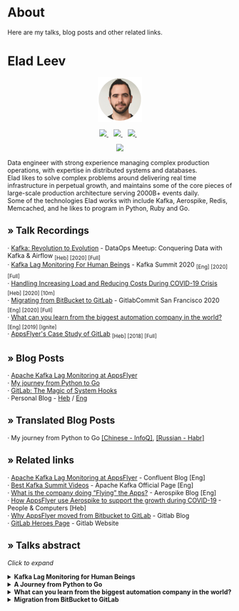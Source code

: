 # About
Here are my talks, blog posts and other related links.

# Elad Leev
<p align='center'>
<img src="img/elad-round.png" width="100"><br>
</p>

<p align='center'>
  <a href="https://www.linkedin.com/in/eladleev/">
    <img src="https://img.shields.io/badge/linkedin-%230077B5.svg?&style=for-the-badge&logo=linkedin&logoColor=white" />
  </a>&nbsp;&nbsp;
    <a href="https://medium.com/@eladleev">
    <img src="https://img.shields.io/badge/medium-%2312100E.svg?&style=for-the-badge&logo=medium&logoColor=white" />
  </a>&nbsp;&nbsp;
  </a>
    <a href="https://stackoverflow.com/users/3922514/elad-leev">
    <img src="https://img.shields.io/badge/stackoverflow-%23FE7A16.svg?&style=for-the-badge&logo=stackoverflow&logoColor=white" />
  </a>&nbsp;&nbsp;
</p>
<p align='center'>
    <a href="https://twitter.com/Eladleev">
    <img src="https://img.shields.io/badge/twitter-follow%20me-%231DA1F2.svg?&style=for-the-badge&logo=twitter" />
  </a>
</p>

Data engineer with strong experience managing complex production operations, with expertise in distributed systems and databases.<br>
Elad likes to solve complex problems around delivering real time infrastructure in perpetual growth, and maintains some of the core pieces of large-scale production architecture serving 2000B+ events daily.<br>
Some of the technologies Elad works with include Kafka, Aerospike, Redis, Memcached, and he likes to program in Python, Ruby and Go.
</p>

## &#187;	 Talk Recordings
&#183; [Kafka: Revolution to Evolution](https://www.youtube.com/watch?v=OQwK0n0x65o) - DataOps Meetup: Conquering Data with Kafka & Airflow <sub>[Heb] [2020] [Full]</sub> <br>
&#183; [Kafka Lag Monitoring For Human Beings](https://www.confluent.io/resources/kafka-summit-2020/kafka-lag-monitoring-for-human-beings) - Kafka Summit 2020 <sub>[Eng] [2020] [Full]</sub> <br>
&#183; [Handling Increasing Load and Reducing Costs During COVID-19 Crisis](https://www.youtube.com/watch?v=rRRTTxBohrg&t=1677s) <sub>[Heb] [2020] [10m]</sub> <br>
&#183; [Migrating from BitBucket to GitLab](https://www.youtube.com/watch?v=z_6tVRCyJxs) - GitlabCommit San Francisco 2020 <sub>[Eng] [2020] [Full] </sub><br>
&#183; [What can you learn from the biggest automation company in the world?](https://youtu.be/nlOgFPTwdq0) <sub>[Eng] [2019] [Ignite]</sub> <br>
&#183; [AppsFlyer's Case Study of GitLab](https://www.youtube.com/watch?v=N8pEKNw4nmI)  <sub>[Heb] [2018] [Full]</sub> <br>


## &#187;	 Blog Posts
&#183; [Apache Kafka Lag Monitoring at AppsFlyer](https://www.confluent.io/blog/kafka-lag-monitoring-and-metrics-at-appsflyer/)<br>
&#183; [My journey from Python to Go](https://medium.com/appsflyer/my-journey-from-python-to-go-3859783c6b3c)<br>
&#183; [GitLab: The Magic of System Hooks](https://medium.com/appsflyer/gitlab-the-magic-of-system-hooks-f38c4f7ca8e7)<br>
&#183; Personal Blog - [Heb](https://leev.tech/) / [Eng](https://leevs.dev/) <br>

## &#187;	 Translated Blog Posts
&#183; My journey from Python to Go [[Chinese - InfoQ]](https://www.infoq.cn/article/G-cfduQWKy3ROfx5p6US), [[Russian - Habr]](https://habr.com/ru/company/skillbox/blog/444866/)

## &#187;	 Related links
&#183; [Apache Kafka Lag Monitoring at AppsFlyer](https://www.confluent.io/blog/kafka-lag-monitoring-and-metrics-at-appsflyer/) - Confluent Blog [Eng]<br>
&#183; [Best Kafka Summit Videos](http://kafka.apache.org/videos#kafka_operations:~:text=Kafka%20Lag%20Monitoring%20For%2[…]an%20Beings%2C%20Elad%20Leev%20(AppsFlyer)%2C%20KS%202020) - Apache Kafka Official Page [Eng]<br>
&#183; [What is the company doing “Flying” the Apps?](https://www.aerospike.com/news/news-article/what-is-the-company-doing-flying-the-apps/) - Aerospike Blog [Eng]<br>
&#183; [How AppsFlyer use Aerospike to support the growth during COVID-19](https://www.pc.co.il/thenewcom/315643/) - People & Computers [Heb]<br>
&#183; [Why AppsFlyer moved from Bitbucket to GitLab](https://about.gitlab.com/blog/2020/04/27/appsflyer-moves-to-gitlab/) - Gitlab Blog<br>
&#183; [GitLab Heroes Page](https://about.gitlab.com/community/heroes/members) - Gitlab Website<br>

## &#187;	 Talks abstract
_Click to expand_

<details><summary><strong>Kafka Lag Monitoring for Human Beings</strong></summary>

#### Talk Description
One of the key metrics to monitor when working with Apache Kafka, as a data pipeline or a streaming platform, is Consumer Groups Lag.

Lag is the delta between the last produced message and the last committed message of a partition. In other words, lag indicates how far behind your application is in processing up-to-date information.
For a long time, we used our own service to keep track of these metrics, collect them and visualize them. But this didn’t scale well.

You had to perform many manual operations, redeploy it and to do other tedious manual tasks, but most importantly, the biggest gap for us, was that its out was represented in absolute numbers (e.g - your lag is 30K), which basically tells you nothing as a human being.

We understood that we had to find a more suitable solution that will give us better visibility and will allow us to measure the lag in a time-based format that we all understand.
In this talk, I’m going to go over the core concepts of Kafka offsets and lags, and explain why lag even matters and is an important KPI to measure.  I’ll also talk about the kind of research we did to find the right tool, what the options in the market were at the time, and eventually why we chose Linkedin’s Burrow as the right tool for us. And finally, I’ll take a closer look at Burrow, its building blocks, how we build and deploy it, how we monitor better with it, and eventually the most important improvement - how we transformed its output from numbers to time-based metrics.

<p>Type: Full-length Presentation</p>
<p>Tags: Kafka, Monitoring, Lag, Data Pipeline, Streaming, Burrow</p>
<hr/>
</details>


<details><summary><strong>A Journey from Python to Go</strong></summary>

#### Abstract

I love Python. It has been my go-to language for the past five years. But the growth in the popularity and maturity of Go, alongside the strong user base, made me think about how I can add it into my tool set.

In this talk, I'm going to tell you about my journey from Python to Go, and provide you with some tips and expose you to some of the resources that helped me succeed on this journey and live to tell the tale.  I will dive into some of the main differences, and how to minimize the learning curve, as well as some of the excellent libraries and tools that enabled me to ramp up my Go coding skills pretty quickly & painlessly.

<p>Type: Full-length Presentation</p>
<p>Tags: Go, Golang, Python, Coding, Resources, Tips</p>
<hr/>
</details>

<details><summary><strong>What can you learn from the biggest automation company in the world?</strong></summary>

#### Talk Description
We will go over some high scale patterns in one of the most surprising and loved company in the industry.<br>
I'm lovin it.


<p>Type: Ignite</p>
<p>Tags: Tech, Scale, Software Patterns, System Design, Distributed Systems</p>
<hr/>
</details>


<details><summary><strong>Migration from BitBucket to GitLab</strong></summary>

#### Talk Description
AppsFlyer migrated its entire git operation, with production clients from BitBucket to Gitlab.  This talk will dive into what was involved with the migration process - from building the architecture through selecting the tooling and eventually how we built our very own self-serve API abstraction over the GitLab API.  Some of the points the talk will review:
* The migration process - from Mercurial to Git, how to move all projects, how to get developer buy-in and the lessons learned during the process
* Architecture - How we built it, the challenges we faced, how we built our DR solution, alongside the distributed backup  
* Building monitoring for the environment
* Self-service, tooling & and some pro tips and tricks for working with Gitlab

While this will be a talk about our Gitlab implementation, it will also provide key takeways for making such a migration in a large-scale engineering organization.

<p>Type: Full-length Presentation</p>
<p>Tags: GitLab, Git, BitBucket, Migration, Mercurial, hg, API</p>
<hr/>
</details>
